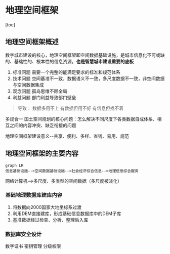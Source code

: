 # 地理空间框架

[toc]

## 地理空间框架概述

数字城市建设的核心，地理空间框架即空间数据基础设施，是城市信息化不可或缺的、基础性的、根本性的信息资源。**也是智慧城市建设重要的底板**

1. 标准问题
   需要一个完整的能满足要求的标准和规范体系
2. 技术问题
   空间基准不一致，数据语义不一致，多尺度数据不一致，非空间数据与空间数据集成
3. 观念问题
   孤岛思维不顾全局
4. 利益问题
   部门利益导致部门壁垒

>导致：
>数据多用不上
>有数据但用不好
>有信息但找不着

多规合一
国土空间规划的核心问题：怎么解决不同尺度下各类数据自成体系、相互之间的内容冲突、缺乏衔接的问题

地理空间框架建设意义--共享、便利、多样、省钱、易用、规范

## 地理空间框架的主要内容

```mermaid
graph LR
信息基础设施-->空间数据基础设施-->社会经济综合信息-->地理信息综合服务
```

网络计算机-->多尺度、多类型的空间数据（多尺度被淡化）

### 基础地理数据库建库内容

1. 将数据向2000国家大地坐标系过渡
2. 利用DEM直接建库，形成基础信息数据库中的DEM子库
3. 基准数据经过检查、分析、整理后入库

### 数据库安全设计

数字证书
密钥管理
分级权限

